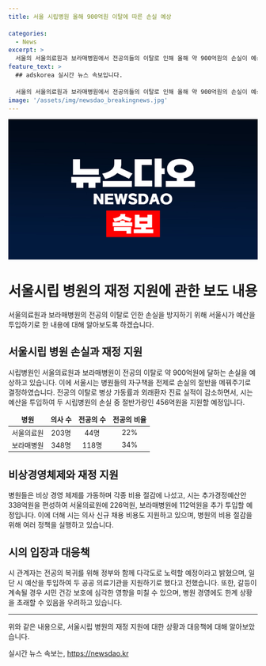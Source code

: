 ```yaml
---
title: 서울 시립병원 올해 900억원 이탈에 따른 손실 예상

categories:
  - News
excerpt: >
  서울의 서울의료원과 보라매병원에서 전공의들의 이탈로 인해 올해 약 900억원의 손실이 예상되고, 병상 가동률과 외래환자 진료 실적이 크게 하락하고 있다. 전공의 의존도가 높은 이 병원들은 시정이 병원의 손실의 절반을 보전하기로 결정하였고, 전문의들의 불안을 막기 위해 의사 신규 채용 비용도 지원하고 있다. 이러한 상황에서 시민 건강 보호에도 영향을 줄 우려가 제기되고 있다. 해당 병원의 비상 경영체제를 가동하여 여러 비용 절감 방안을 시행하는 한편, 시는 정부와 협력하여 전공의의 복귀를 촉구할 계획이다.
feature_text: >
  ## adskorea 실시간 뉴스 속보입니다.

  서울의 서울의료원과 보라매병원에서 전공의들의 이탈로 인해 올해 약 900억원의 손실이 예상되고, 병상 가동률과 외래환자 진료 실적이 크게 하락하고 있다. 전공의 의존도가 높은 이 병원들은 시정이 병원의 손실의 절반을 보전하기로 결정하였고, 전문의들의 불안을 막기 위해 의사 신규 채용 비용도 지원하고 있다. 이러한 상황에서 시민 건강 보호에도 영향을 줄 우려가 제기되고 있다. 해당 병원의 비상 경영체제를 가동하여 여러 비용 절감 방안을 시행하는 한편, 시는 정부와 협력하여 전공의의 복귀를 촉구할 계획이다.
image: '/assets/img/newsdao_breakingnews.jpg'
---
```


<p><img src="/assets/img/newsdao_breakingnews.jpg" alt="adskorea 속보" /></p>

<h1>서울시립 병원의 재정 지원에 관한 보도 내용</h1>

<p data-ke-size="size16">서울의료원과 보라매병원의 전공의 이탈로 인한 손실을 방지하기 위해 서울시가 예산을 투입하기로 한 내용에 대해 알아보도록 하겠습니다.</p>

<h2 data-ke-size="size26">서울시립 병원 손실과 재정 지원</h2>

<p>시립병원인 서울의료원과 보라매병원이 전공의 이탈로 약 900억원에 달하는 손실을 예상하고 있습니다. 이에 서울시는 병원들의 자구책을 전제로 손실의 절반을 메꿔주기로 결정하였습니다. 전공의 이탈로 병상 가동률과 외래환자 진료 실적이 감소하면서, 시는 예산을 투입하여 두 시립병원의 손실 중 절반가량인 456억원을 지원할 예정입니다.</p>

<table>
<thead>
<tr>
<td style="text-align: center; height: 17px;"><b>병원</b></td>
<td style="text-align: center; height: 17px;"><b>의사 수</b></td>
<td style="text-align: center; height: 17px;"><b>전공의 수</b></td>
<td style="text-align: center; height: 17px;"><b>전공의 비율</b></td>
</tr>
</thead>
<tbody>
<tr>
<td style="text-align: center; height: 17px;">서울의료원</td>
<td style="text-align: center; height: 17px;">203명</td>
<td style="text-align: center; height: 17px;">44명</td>
<td style="text-align: center; height: 17px;">22%</td>
</tr>
<tr>
<td style="text-align: center; height: 17px;">보라매병원</td>
<td style="text-align: center; height: 17px;">348명</td>
<td style="text-align: center; height: 17px;">118명</td>
<td style="text-align: center; height: 17px;">34%</td>
</tr>
</tbody>
</table>

<h2 data-ke-size="size26">비상경영체제와 재정 지원</h2>

<p>병원들은 비상 경영 체제를 가동하며 각종 비용 절감에 나섰고, 시는 추가경정예산안 338억원을 편성하여 서울의료원에 226억원, 보라매병원에 112억원을 추가 투입할 예정입니다. 이에 더해 시는 의사 신규 채용 비용도 지원하고 있으며, 병원의 비용 절감을 위해 여러 정책을 실행하고 있습니다.</p>

<h2 data-ke-size="size26">시의 입장과 대응책</h2>

<p>시 관계자는 전공의 복귀를 위해 정부와 함께 다각도로 노력할 예정이라고 밝혔으며, 일단 시 예산을 투입하여 두 공공 의료기관을 지원하기로 했다고 전했습니다. 또한, 갈등이 계속될 경우 시민 건강 보호에 심각한 영향을 미칠 수 있으며, 병원 경영에도 한계 상황을 초래할 수 있음을 우려하고 있습니다.</p>

<hr>

<p data-ke-size="size16">위와 같은 내용으로, 서울시립 병원의 재정 지원에 대한 상황과 대응책에 대해 알아보았습니다.</p>
실시간 뉴스 속보는, <a href="https://newsdao.kr" rel="dofollow">https://newsdao.kr</a>


